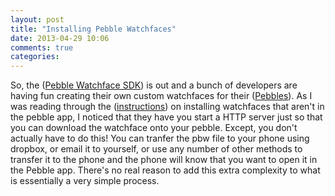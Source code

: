 ```yaml
---
layout: post
title: "Installing Pebble Watchfaces"
date: 2013-04-29 10:06
comments: true
categories: 
---
```

So, the ([Pebble Watchface SDK](http://developer.getpebble.com/)) is out and a bunch of developers are having fun creating their own custom watchfaces for their ([Pebbles](http://getpebble.com/)). As I was reading through the ([instructions](http://developer.getpebble.com/1/01_GetStarted/01_Step_1)) on installing watchfaces that aren't in the pebble app, I noticed that they have you start a HTTP server just so that you can download the watchface onto your pebble. Except, you don't actually have to do this! You can tranfer the pbw file to your phone using dropbox, or email it to yourself, or use any number of other methods to transfer it to the phone and the phone will know that you want to open it in the Pebble app. There's no real reason to add this extra complexity to what is essentially a very simple process.
